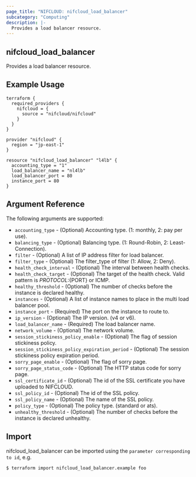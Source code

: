 ```yaml
---
page_title: "NIFCLOUD: nifcloud_load_balancer"
subcategory: "Computing"
description: |-
  Provides a load balancer resource.
---
```


## nifcloud_load_balancer

Provides a load balancer resource.

## Example Usage

```hcl
terraform {
  required_providers {
    nifcloud = {
      source = "nifcloud/nifcloud"
    }
  }
}

provider "nifcloud" {
  region = "jp-east-1"
}

resource "nifcloud_load_balancer" "l4lb" {
  accounting_type = "1"
  load_balancer_name = "nl4lb"
  load_balancer_port = 80
  instance_port = 80
}
```

## Argument Reference

The following arguments are supported:

* `accounting_type` - (Optional) Accounting type. (1: monthly, 2: pay per use).
* `balancing_type` - (Optional) Balancing type. (1: Round-Robin, 2: Least-Connection).
* `filter` - (Optional) A list of IP address filter for load balancer.
* `filter_type` - (Optional) The filter_type of filter (1: Allow, 2: Deny).
* `health_check_interval` - (Optional) The interval between health checks.
* `health_check_target` - (Optional) The target of the health check. Valid pattern is ${PROTOCOL}:${PORT} or ICMP.
* `healthy_threshold` - (Optional) The number of checks before the instance is declared healthy.
* `instances` - (Optional) A list of instance names to place in the multi load balancer pool.
* `instance_port` - (Required) The port on the instance to route to.
* `ip_version` - (Optional) The IP version. (v4 or v6).
* `load_balancer_name` - (Required) The load balancer name.
* `network_volume` - (Optional) The network volume.
* `session_stickiness_policy_enable` - (Optional) The flag of session stickiness policy.
* `session_stickiness_policy_expiration_period` - (Optional) The session stickiness policy expiration period.
* `sorry_page_enable` - (Optional) The flag of sorry page.
* `sorry_page_status_code` - (Optional)  The HTTP status code for sorry page.
* `ssl_certificate_id` - (Optional) The id of the SSL certificate you have uploaded to NIFCLOUD.
* `ssl_policy_id` - (Optional) The id of the SSL policy.
* `ssl_policy_name` - (Optional) The name of the SSL policy.
* `policy_type` - (Optional) The policy type. (standard or ats).
* `unhealthy_threshold` - (Optional) The number of checks before the instance is declared unhealthy.

## Import

nifcloud_load_balancer can be imported using the `parameter corresponding to id`, e.g.

```
$ terraform import nifcloud_load_balancer.example foo
```
